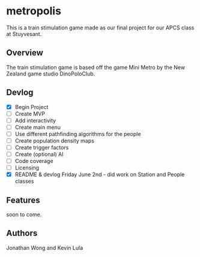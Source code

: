 # metropolis
This is a train stimulation game made as our final project for our APCS class at Stuyvesant.
## Overview
The train stimulation game is based off the game Mini Metro by the New Zealand game studio DinoPoloClub.
## Devlog
- [x] Begin Project
- [ ] Create MVP
- [ ] Add interactivity
- [ ] Create main menu
- [ ] Use different pathfinding algorithms for the people
- [ ] Create population density maps
- [ ] Create trigger factors
- [ ] Create (optional) AI
- [ ] Code coverage
- [ ] Licensing
- [x] README & devlog
Friday June 2nd - did work on Station and People classes
## Features
soon to come.
## Authors
Jonathan Wong and Kevin Lula


